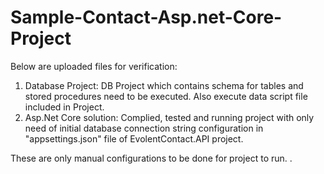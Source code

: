 # Sample-Contact-Asp.net-Core-Project

Below are uploaded files for verification:
1. Database Project: 
	DB Project which contains schema for tables and stored procedures need to be executed.
	Also execute data script file included in Project.
2. Asp.Net Core solution: 
	Complied, tested and running project with only need of initial database connection string configuration in "appsettings.json" file of EvolentContact.API project.
	
These are only manual configurations to be done for project to run.
.
